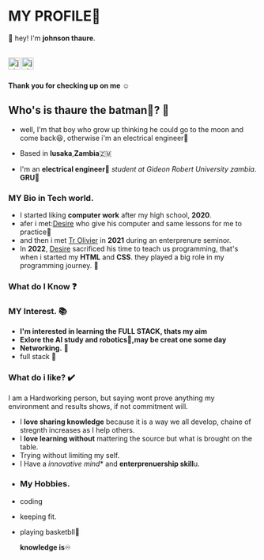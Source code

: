 # MY PROFILE🦇

 :wave: hey! I'm **johnson thaure**.
 <br/>
 <br />

<a href="https://x.com/JohnsonTahure?t=QCWV_xp2xG6Zq-86gQU4jQ&s=09">
  <img align="left" alt="johnson's Instagram" width="24px" src="https://cdn.jsdelivr.net/npm/simple-icons@v3/icons/twitter.svg" />
</a>
<a href="https://web.facebook.com/profile.php?id=100080111871939&sk=reels_tab">
  <img align="left" alt="johnson's facebook" width="24px" src="https://cdn.jsdelivr.net/npm/simple-icons@v3/icons/facebook.svg" />
</a>
<br />
<br />

 **Thank you for checking up on me** :relaxed:

 ## Who's is  thaure the **batman**🦇? :thinking:
 - well, I'm that boy who grow up thinking he could go to the moon and come back😆, otherwise i'm an electrical engineer🧰
 - Based in **lusaka**,**Zambia**🇿🇲

- I'm an **electrical engineer**🧰 *student at Gideon Robert University zambia*. **GRU**🏫 

### MY Bio in Tech world.
- I started liking **computer work** after my high school, **2020**.
- afer i met:[Desire](https://github.com/Deewiliams) who give his computer and same lessons for me to practice🌟
- and then i met [Tr Olivier](https://www.linkedin.comwho/in/olivierjm/?originalSubdomain=zm) in **2021** during an enterprenure seminor. 
- In **2022**, [Desire](https://github.com/Deewiliams) sacrificed his time to teach us programming, that's when i started my **HTML** and **CSS**.
 they played a big role in my    programming journey. :pray:

### What do I Know :question:

### MY Interest. 📚
- **I'm interested in learning the **FULL STACK**, thats my aim** 
- **Exlore the AI study and robotics🤖,may be creat one some day** 
- **Networking.** 🔧
- full stack 🔋

### What do i like? ✔️

I am a Hardworking person, but saying wont prove anything my environment and results shows, if not commitment will.
- I **love sharing knowledge** because it is a way we all develop, chaine of stregnth increases as I help others.
- I **love learning without** mattering the source but what is brought on the table.
- Trying without limiting my self.
- I Have a *innovative mind** and **enterprenuership skill**u.
- 
  ### My Hobbies.
* coding 
* keeping fit.
* playing basketbll🏀


  **knowledge is**:infinity: 

  

























